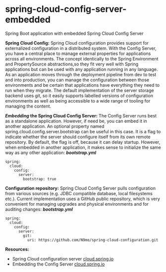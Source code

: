 # spring-cloud-config-server-embedded
Spring Boot application with embedded Spring Cloud Config Server

**Spring Cloud Config:**
Spring Cloud configuration provides support for externalized configuration in a distributed system. 
With the Config Server, you have a central place to manage external properties for applications across all environments. 
The concept identically to the Spring Environment and PropertySource abstractions,so they fit very well with 
Spring applications but can be used with any application running in any language. 
As an application moves through the deployment pipeline from dev to test and into production, you can manage the 
configuration between those environments and be certain that applications have everything they need to run when they migrate. 
The default implementation of the server storage backend uses git, so it easily supports labelled versions
of configuration environments as well as being accessible to a wide range of tooling for managing the content.

**_Embedding_ the Spring Cloud Config Server:**
The Config Server runs best as a standalone application. However, if need be, you can embed it in another application. 
An optional property named spring.cloud.config.server.bootstrap can be useful in this case. It is a flag to indicate 
whether the server should configure itself from its own remote repository. By default, the flag is off, because it can 
delay startup. However, when embedded in another application, it makes sense to initialize the same way as any other application:
***bootstrap.yml***
```
spring:
  cloud:
    config:
      server:
        bootstrap: true
```
**Configuration repository:**
Spring Cloud Config Server pulls configuration from various sources (e.g. JDBC compatible database, local filesystems etc.). 
Current implementation uses a GitHub public repository, which is very convenient for managing upgrades and physical 
environments and for auditing changes:
***bootstrap.yml***
```
spring:
  cloud:
    config:
      server:
        git:
          uri: https://github.com/N9mo/spring-cloud-configuration.git
```
**Resources:**
- Spring Cloud configuration server [cloud.spring.io](https://cloud.spring.io/spring-cloud-config/multi/multi__spring_cloud_config_server.html)
- Embedding the Config Server [cloud.spring.io](https://cloud.spring.io/spring-cloud-config/multi/multi__embedding_the_config_server.html)


